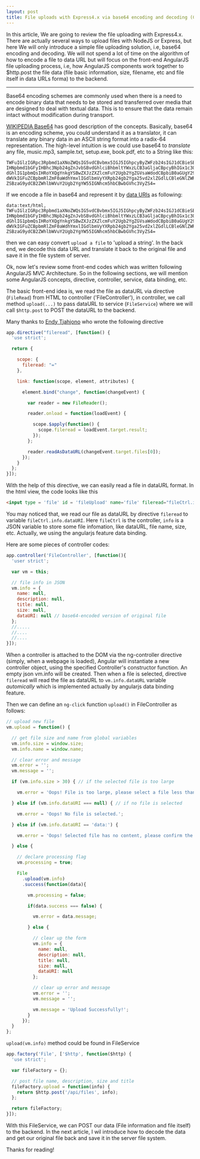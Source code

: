 ```yaml
---
layout: post
title: File uploads with Express4.x via base64 encoding and decoding (Client-side)
---
```


In this article, We are going to review the file uploading with Express4.x.
There are actually several ways to upload files with NodeJS or Express, but here
We will only introduce a simple file uploading solution, i.e, base64 encoding and decoding.
We will not spend a lot of time on the algorithm of how to encode a file to data URL but will focus
on the front-end AngularJS file uploading process, i.e, how AngularJS components work together
to $http.post the file data (file basic information, size, filename, etc and file itself in data URLs forma)
to the backend.

---
Base64 encoding schemes are commonly used when there is a need to encode binary data that needs to
be stored and transferred over media that are designed to deal with textual data. This is
to ensure that the data remain intact without modification during transport.

[WIKIPEDIA Base64](https://en.wikipedia.org/wiki/Base64#Examples) has good description of the
concepts. Basically, base64 is an encoding scheme, you could understand it as a translator, it can
translate any binary data in an ASCII string format into a radix-64 representation.
The high-level intuition is we could use base64 to *translate* any file, music.mp3, sample.txt,
setup.exe, book.pdf, etc to a String like this:

```
TWFuIGlzIGRpc3Rpbmd1aXNoZWQsIG5vdCBvbmx5IGJ5IGhpcyByZWFzb24sIGJ1dCBieSB0aGlz
IHNpbmd1bGFyIHBhc3Npb24gZnJvbSBvdGhlciBhbmltYWxzLCB3aGljaCBpcyBhIGx1c3Qgb2Yg
dGhlIG1pbmQsIHRoYXQgYnkgYSBwZXJzZXZlcmFuY2Ugb2YgZGVsaWdodCBpbiB0aGUgY29udGlu
dWVkIGFuZCBpbmRlZmF0aWdhYmxlIGdlbmVyYXRpb24gb2Yga25vd2xlZGdlLCBleGNlZWRzIHRo
ZSBzaG9ydCB2ZWhlbWVuY2Ugb2YgYW55IGNhcm5hbCBwbGVhc3VyZS4=
```

If we encode a file in base64 and represent it by [data URIs](https://developer.mozilla.org/en-US/docs/Web/HTTP/data_URIs)
as following:

```
data:text/html, TWFuIGlzIGRpc3Rpbmd1aXNoZWQsIG5vdCBvbmx5IGJ5IGhpcyByZWFzb24sIGJ1dCBieSB0aGlz
IHNpbmd1bGFyIHBhc3Npb24gZnJvbSBvdGhlciBhbmltYWxzLCB3aGljaCBpcyBhIGx1c3Qgb2Yg
dGhlIG1pbmQsIHRoYXQgYnkgYSBwZXJzZXZlcmFuY2Ugb2YgZGVsaWdodCBpbiB0aGUgY29udGlu
dWVkIGFuZCBpbmRlZmF0aWdhYmxlIGdlbmVyYXRpb24gb2Yga25vd2xlZGdlLCBleGNlZWRzIHRo
ZSBzaG9ydCB2ZWhlbWVuY2Ugb2YgYW55IGNhcm5hbCBwbGVhc3VyZS4=
```

then we can easy convert `upload a file` to 'upload a string'. In the back end, we decode this
data URL and translate it back to the original file and save it in the file system of server.

Ok, now let's review some front-end codes which was written following AngularJS MVC Architecture. So in the following sections,
we will mention some AngularJS concepts, directive, controller, service, data binding, etc.

The basic front-end idea is, we read the file as dataURL via directive (`FileRead`) from HTML to controller ('FileController'),
in controller, we call method `upload(...)` to pass dataURL to service (`FileService`)  where we will call `$http.post` to POST the dataURL to the backend.

Many thanks to [Endy Tjahjono](http://stackoverflow.com/users/196451/endy-tjahjono) who wrote the following directive

```javascript
app.directive("fileread", [function() {
  'use strict';

  return {

    scope: {
      fileread: "="
    },

    link: function(scope, element, attributes) {

      element.bind("change", function(changeEvent) {

        var reader = new FileReader();

        reader.onload = function(loadEvent) {

          scope.$apply(function() {
            scope.fileread = loadEvent.target.result;
          });
        };

        reader.readAsDataURL(changeEvent.target.files[0]);
      });
    }
  };
}]);

```

With the help of this directive, we can easily read a file in dataURL format.
In the html view, the code looks like this

```html
<input type = 'file' id = 'fileUpload' name='file' fileread="fileCtrl.info.dataURI" >
```

You may noticed that, we read our file as dataURL by directive `fileread` to variable `fileCtrl.info.dataURI`.
Here `fileCtrl` is the controller, `info` is a JSON variable to store some file infomation, like dataURL, file name, size, etc.
Actually, we using the angularjs feature data binding.

Here are some pieces of controller codes:

```javascript
app.controller('FileController', [function(){
  'user strict';

  var vm = this;

  // file info in JSON
  vm.info = {
    name: null,
    description: null,
    title: null,
    size: null,
    dataURI: null // base64-encoded version of original file
  };
  //.....
  //....
  //....
}]);
```
When a controller is attached to the DOM via the ng-controller directive (simply, when a webpage is loaded),
Angular will instantiate a new controller object, using the specified Controller's constructor function.
An empty json vm.info will be created. Then when a file is selected, directive `fileread` will read the file
as dataURL to `vm.info.dataURL` variable *automically* which is implemented actually by angularjs data binding feature.

Then we can define an `ng-click` function `upload()` in FileController as follows:

```javascript
// upload new file
vm.upload = function() {

  // get file size and name from global variables
  vm.info.size = window.size;
  vm.info.name = window.name;

  // clear error and message
  vm.error = '';
  vm.message = '';

  if (vm.info.size > 30) { // if the selected file is too large

    vm.error = 'Oops! File is too large, please select a file less than 30 MB.';

  } else if (vm.info.dataURI === null) { // if no file is selected

    vm.error = 'Oops! No file is selected.';

  } else if (vm.info.dataURI == 'data:') {

    vm.error = 'Oops! Selected file has no content, please confirm the right file.';

  } else {

    // declare processing flag
    vm.processing = true;

    File
      .upload(vm.info)
      .success(function(data){

        vm.processing = false;

        if(data.success === false) {

          vm.error = data.message;

        } else {

          // clear up the form
          vm.info = {
            name: null,
            description: null,
            title: null,
            size: null,
            dataURI: null
          };

          // clear up error and message
          vm.error = '';
          vm.message = '';

          vm.message = 'Upload Successfully!';
        }
      });
  }
};
```

`upload(vm.info)` method could be found in FileService

```javascript
app.factory('File', ['$http', function($http) {
  'use strict';

  var fileFactory = {};

  // post file name, description, size and title
  fileFactory.upload = function(info) {
    return $http.post('/api/files', info);
  };

  return fileFactory;
}]);
```

With this FileService, we can POST our data (File information and file itself) to the backend.
In the next article, I wil introduce how to decode the data and get our original file back and
save it in the server file system.

Thanks for reading!
